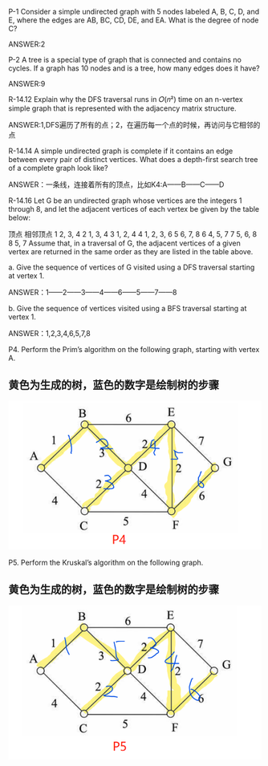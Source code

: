 P-1 Consider a simple undirected graph with 5 nodes labeled A, B, C, D, and E, where the edges are AB, BC, CD, DE, and EA. What is the degree of node C?

ANSWER:2

P-2 A tree is a special type of graph that is connected and contains no cycles. If a graph has 10 nodes and is a tree, how many edges does it have?

ANSWER:9

R-14.12 Explain why the DFS traversal runs in 𝑂(𝑛²) time on an n-vertex simple graph that is represented with the adjacency matrix structure.


ANSWER:1,DFS遍历了所有的点；2，在遍历每一个点的时候，再访问与它相邻的点


R-14.14 A simple undirected graph is complete if it contains an edge between every pair of distinct vertices. What does a depth-first search tree of a complete graph look like?

ANSWER：一条线，连接着所有的顶点，比如K4:A——B——C——D

R-14.16 Let G be an undirected graph whose vertices are the integers 1 through 8, and let the adjacent vertices of each vertex be given by the table below:


顶点	相邻顶点
1	2, 3, 4
2	1, 3, 4
3	1, 2, 4
4	1, 2, 3, 6
5	6, 7, 8
6	4, 5, 7
7	5, 6, 8
8	5, 7
Assume that, in a traversal of G, the adjacent vertices of a given vertex are returned in the same order as they are listed in the table above.

a. Give the sequence of vertices of G visited using a DFS traversal starting at vertex 1.


ANSWER：1——2——3——4——6——5——7——8

b. Give the sequence of vertices visited using a BFS traversal starting at vertex 1.


ANSWER：1,2,3,4,6,5,7,8

P4. Perform the Prim’s algorithm on the following graph, starting with vertex A.


## 黄色为生成的树，蓝色的数字是绘制树的步骤

![alt text](c97cf5b69cc901e9f6494726e0559af.png)

P5. Perform the Kruskal’s algorithm on the following graph.

## 黄色为生成的树，蓝色的数字是绘制树的步骤

![alt text](bbf1ead7d43814a463d3ac5eda1667c.png)

